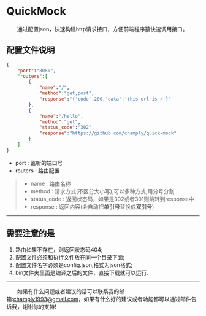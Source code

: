 # QuickMock
&emsp;&emsp;通过配置json，快速构建http请求接口，方便前端程序猿快速调用接口。

## 配置文件说明
```json
{
    "port":"8080",
    "routers":[
        {
            "name":"/",
            "method":"get,post",
            "response":"{'code':200,'data':'this url is /'}"
        },
        {
            "name":"/hello",
            "method":"get",
            "status_code":"302",
            "response":"https://github.com/champly/quick-mock"
        }
    ]
}
```
- port : 监听的端口号
- routers : 路由配置
> - name : 路由名称
> - method : 请求方式(不区分大小写),可以多种方式,用分号分割
> - status_code : 返回状态码，如果是302或者301则跳转到response中
> - response : 返回内容(会自动把**单引号**替换成**双引号**)
***
## 需要注意的是
1. 路由如果不存在，则返回状态码404;
2. 配置文件必须和执行文件放在同一个目录下面;
3. 配置文件名字必须是config.json,格式为json格式;
4. bin文件夹里面是编译之后的文件，直接下载就可以运行.
***
&emsp;&emsp;如果有什么问题或者建议的话可以联系我的邮箱:champly1993@gmail.com，如果有什么好的建议或者功能都可以通过邮件告诉我，谢谢你的支持!